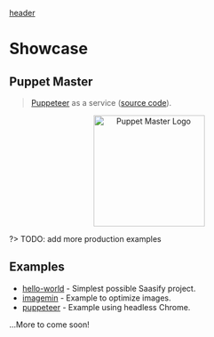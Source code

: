 [header](_header.md ':include')

# Showcase

## Puppet Master

> [Puppeteer](https://pptr.dev) as a service ([source code](https://github.com/saasify-sh/puppet-master)).

<p align="center">
  <a href="https://puppet-master.sh" title="Puppet Master">
    <img src="https://storage.googleapis.com/saasify-uploads-prod/transitive-bullshit/puppet-master/b0c5c30c/saas-logo.svg" alt="Puppet Master Logo" width="200" />
  </a>
</p>

?> TODO: add more production examples

## Examples

- [hello-world](https://github.com/saasify-sh/saasify/tree/master/examples/hello-world) - Simplest possible Saasify project.
- [imagemin](https://github.com/saasify-sh/saasify/tree/master/examples/imagemin) - Example to optimize images.
- [puppeteer](https://github.com/saasify-sh/saasify/tree/master/examples/puppeteer) - Example using headless Chrome.

...More to come soon!
